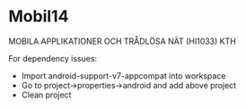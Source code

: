 Mobil14
=======

 MOBILA APPLIKATIONER OCH TRÅDLÖSA NÄT (HI1033) KTH
 
 
For dependency issues:

* Import android-support-v7-appcompat into workspace
* Go to project->properties->android and add above project
* Clean project
